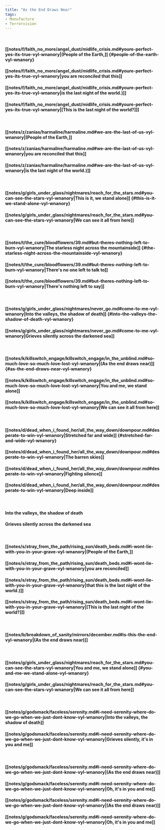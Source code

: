 ```yaml
---
title: "As the End Draws Near"
tags:
- Manufacture
- Terrorvision
---
```

&nbsp;
#### [[notes/f/faith_no_more/angel_dust/midlife_crisis.md#youre-perfect-yes-its-true-vyl-wnanory|(People of the Earth,]] {#people-of-the-earth-vyl-wnanory}
#### [[notes/f/faith_no_more/angel_dust/midlife_crisis.md#youre-perfect-yes-its-true-vyl-wnanory|you are reconciled that this]]
#### [[notes/f/faith_no_more/angel_dust/midlife_crisis.md#youre-perfect-yes-its-true-vyl-wnanory|is the last night of the world.)]]
#### [[notes/f/faith_no_more/angel_dust/midlife_crisis.md#youre-perfect-yes-its-true-vyl-wnanory|[This is the last night of the world?]]]
&nbsp;
#### [[notes/z/zanias/harmaline/harmaline.md#we-are-the-last-of-us-vyl-wnanory|(People of the Earth,]]
#### [[notes/z/zanias/harmaline/harmaline.md#we-are-the-last-of-us-vyl-wnanory|you are reconciled that this]]
#### [[notes/z/zanias/harmaline/harmaline.md#we-are-the-last-of-us-vyl-wnanory|is the last night of the world.)]]
&nbsp;
#### [[notes/g/girls_under_glass/nightmares/reach_for_the_stars.md#you-can-see-the-stars-vyl-wnanory|This is it, we stand alone]] {#this-is-it-we-stand-alone-vyl-wnanory}
#### [[notes/g/girls_under_glass/nightmares/reach_for_the_stars.md#you-can-see-the-stars-vyl-wnanory|We can see it all from here]]
&nbsp;
#### [[notes/t/the_cure/bloodflowers/39.md#but-theres-nothing-left-to-burn-vyl-wnanory|The starless night across the mountainside]] {#the-starless-night-across-the-mountainside-vyl-wnanory}
#### [[notes/t/the_cure/bloodflowers/39.md#but-theres-nothing-left-to-burn-vyl-wnanory|There's no one left to talk to]]
#### [[notes/t/the_cure/bloodflowers/39.md#but-theres-nothing-left-to-burn-vyl-wnanory|There's nothing left to say]]
&nbsp;
#### [[notes/g/girls_under_glass/nightmares/never_go.md#come-to-me-vyl-wnanory|Into the valleys, the shadow of death]] {#into-the-valleys-the-shadow-of-death-vyl-wnanory}
#### [[notes/g/girls_under_glass/nightmares/never_go.md#come-to-me-vyl-wnanory|Grieves silently across the darkened sea]]
&nbsp;
#### [[notes/k/killswitch_engage/killswitch_engage/in_the_unblind.md#so-much-love-so-much-love-lost-vyl-wnanory|(As the end draws near)]] {#as-the-end-draws-near-vyl-wnanory}
#### [[notes/k/killswitch_engage/killswitch_engage/in_the_unblind.md#so-much-love-so-much-love-lost-vyl-wnanory|You and me, we stand alone]]
#### [[notes/k/killswitch_engage/killswitch_engage/in_the_unblind.md#so-much-love-so-much-love-lost-vyl-wnanory|We can see it all from here]]
&nbsp;
#### [[notes/d/dead_when_i_found_her/all_the_way_down/downpour.md#desperate-to-win-vyl-wnanory|Stretched far and wide]] {#stretched-far-and-wide-vyl-wnanory}
#### [[notes/d/dead_when_i_found_her/all_the_way_down/downpour.md#desperate-to-win-vyl-wnanory|The barren skies]]
#### [[notes/d/dead_when_i_found_her/all_the_way_down/downpour.md#desperate-to-win-vyl-wnanory|Fighting silence]]
#### [[notes/d/dead_when_i_found_her/all_the_way_down/downpour.md#desperate-to-win-vyl-wnanory|Deep inside]]
&nbsp;
#### Into the valleys, the shadow of death
#### Grieves silently across the darkened sea
&nbsp;
#### [[notes/s/stray_from_the_path/rising_sun/death_beds.md#i-wont-lie-with-you-in-your-grave-vyl-wnanory|(People of the Earth,]]
#### [[notes/s/stray_from_the_path/rising_sun/death_beds.md#i-wont-lie-with-you-in-your-grave-vyl-wnanory|you are reconciled]]
#### [[notes/s/stray_from_the_path/rising_sun/death_beds.md#i-wont-lie-with-you-in-your-grave-vyl-wnanory|that this is the last night of the world.)]]
#### [[notes/s/stray_from_the_path/rising_sun/death_beds.md#i-wont-lie-with-you-in-your-grave-vyl-wnanory|[This is the last night of the world?]]]
&nbsp;
#### [[notes/b/breakdown_of_sanity/mirrors/december.md#is-this-the-end-vyl-wnanory|(As the end draws near)]]
&nbsp;
#### [[notes/g/girls_under_glass/nightmares/reach_for_the_stars.md#you-can-see-the-stars-vyl-wnanory|You and me, we stand alone]] {#you-and-me-we-stand-alone-vyl-wnanory}
#### [[notes/g/girls_under_glass/nightmares/reach_for_the_stars.md#you-can-see-the-stars-vyl-wnanory|We can see it all from here]]
&nbsp;
#### [[notes/g/godsmack/faceless/serenity.md#i-need-serenity-where-do-we-go-when-we-just-dont-know-vyl-wnanory|Into the valleys, the shadow of death]]
#### [[notes/g/godsmack/faceless/serenity.md#i-need-serenity-where-do-we-go-when-we-just-dont-know-vyl-wnanory|Grieves silently, it's in you and me]]
&nbsp;
#### [[notes/g/godsmack/faceless/serenity.md#i-need-serenity-where-do-we-go-when-we-just-dont-know-vyl-wnanory|(As the end draws near)]]
#### [[notes/g/godsmack/faceless/serenity.md#i-need-serenity-where-do-we-go-when-we-just-dont-know-vyl-wnanory|Oh, it's in you and me]]
#### [[notes/g/godsmack/faceless/serenity.md#i-need-serenity-where-do-we-go-when-we-just-dont-know-vyl-wnanory|(As the end draws near)]]
#### [[notes/g/godsmack/faceless/serenity.md#i-need-serenity-where-do-we-go-when-we-just-dont-know-vyl-wnanory|Oh, it's in you and me]]
